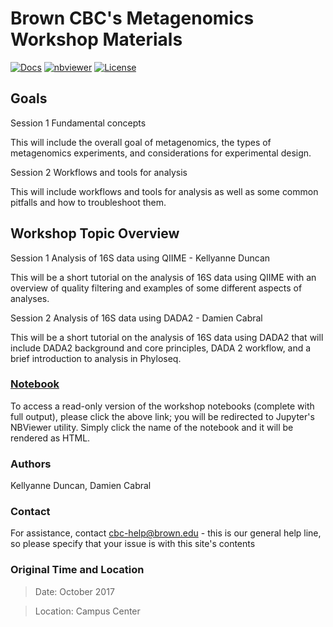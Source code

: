 # Brown CBC's Metagenomics Workshop Materials

[![Docs](https://img.shields.io/badge/docs-stable-blue.svg?style=flat-square)](https://compbiocore.github.io/metagenomics-workshop)
[![nbviewer](https://img.shields.io/badge/jupyter_notebooks-nbviewer-purple.svg?style=flat-square)](http://nbviewer.jupyter.org/github/compbiocore/metagenomics-workshop/tree/master/docs/src/notebooks)
[![License](https://img.shields.io/aur/license/yaourt.svg)](https://raw.githubusercontent.com/compbiocore/metagenomics-workshop/master/LICENSE)


## Goals

Session 1 Fundamental concepts

This will include the overall goal of metagenomics, the types of metagenomics experiments, and considerations for experimental design.

Session 2 Workflows and tools for analysis

This will include workflows and tools for analysis as well as some common pitfalls and how to troubleshoot them.

## Workshop Topic Overview

Session 1 Analysis of 16S data using QIIME - Kellyanne Duncan

This will be a short tutorial on the analysis of 16S data using QIIME with an overview of quality filtering and examples of some different aspects of analyses.

Session 2 Analysis of 16S data using DADA2 - Damien Cabral

This will be a short tutorial on the analysis of 16S data using DADA2 that will include DADA2 background and core principles, DADA 2 workflow, and a brief introduction to analysis in Phyloseq.

### **[Notebook](http://nbviewer.jupyter.org/github/compbiocore/metagenomics-workshop/tree/master/docs/src/notebooks)**

To access a read-only version of the workshop notebooks (complete with full output), please click the above link; you will be redirected to Jupyter's NBViewer utility.  Simply click the name of the notebook and it will be rendered as HTML.

### Authors

Kellyanne Duncan, Damien Cabral

### Contact

For assistance, contact cbc-help@brown.edu - this is our general help line, so please specify that your issue is with this site's contents

### Original Time and Location

> Date: October 2017

> Location: Campus Center
